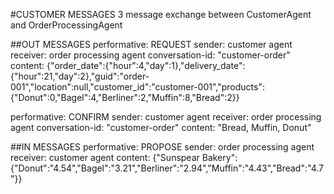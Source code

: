 #CUSTOMER MESSAGES
3 message exchange between CustomerAgent and OrderProcessingAgent


##OUT MESSAGES
performative: REQUEST
sender: customer agent
receiver: order processing agent
conversation-id: "customer-order"
content:
{"order_date":{"hour":4,"day":1},"delivery_date":{"hour":21,"day":2},"guid":"order-001","location":null,"customer_id":"customer-001","products":{"Donut":0,"Bagel":4,"Berliner":2,"Muffin":8,"Bread":2}}

performative: CONFIRM
sender: customer agent
receiver: order processing agent
conversation-id: "customer-order"
content:
"Bread, Muffin, Donut"


##IN MESSAGES
performative: PROPOSE
sender: order processing agent
receiver: customer agent
content:
{"Sunspear Bakery":{"Donut":"4.54","Bagel":"3.21","Berliner":"2.94","Muffin":"4.43","Bread":"4.7"}}




